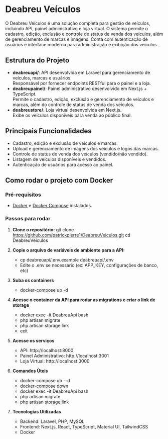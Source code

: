 # Deabreu Veículos

O Deabreu Veículos é uma solução completa para gestão de veículos, incluindo API, painel administrativo e loja virtual. O sistema permite o cadastro, edição, exclusão e controle de status de venda dos veículos, além de gerenciamento de marcas e imagens. Conta com autenticação de usuários e interface moderna para administração e exibição dos veículos.

## Estrutura do Projeto

- **deabreuapi/**: API desenvolvida em Laravel para gerenciamento de veículos, marcas e usuários.  
  Responsável por fornecer endpoints RESTful para o painel e a loja.
- **deabreupainel/**: Painel administrativo desenvolvido em Next.js + TypeScript.  
  Permite o cadastro, edição, exclusão e gerenciamento de veículos e marcas, além do controle de status de venda dos veículos.
- **deabreustore/**: Loja virtual desenvolvida em Next.js.  
  Exibe os veículos disponíveis para venda ao público final.


## Principais Funcionalidades

- Cadastro, edição e exclusão de veículos e marcas.
- Upload e gerenciamento de imagens dos veículos e logos das marcas.
- Controle de status de venda dos veículos (vendido/não vendido).
- Listagem de veículos disponíveis e vendidos.
- Autenticação de usuários para acesso ao painel.

## Como rodar o projeto com Docker

### Pré-requisitos

- [Docker](https://www.docker.com/) e [Docker Compose](https://docs.docker.com/compose/) instalados.

### Passos para rodar

1. **Clone o repositório:**
   git clone https://github.com/patrickpierre1/DeabreuVeiculos.git
   cd DeabreuVeiculos 

2. **Copie o arquivo de variáveis de ambiente para a API:**
   - cp deabreuapi/.env.example deabreuapi/.env
   - Edite o .env se necessário (ex: APP_KEY, configurações de banco, etc)

3. **Suba os containers**
   - docker-compose up -d

4. **Acesse o container da API para rodar as migrations e criar o link de storage**

   - docker exec -it DeabreuApi bash
   - php artisan migrate
   - php artisan storage:link
   - exit

5. **Acesse os serviços**
   - API: http://localhost:8000
   - Painel Administrativo: http://localhost:3001
   - Loja Virtual: http://localhost:3000 


6. **Comandos Úteis**
    - docker-compose up --d
    - docker-compose down
    - docker exec -it DeabreuApi bash
    - php artisan migrate
    - php artisan storage:link


7. **Tecnologias Utilizadas**
   - Backend: Laravel, PHP, MySQL
   -  Frontend: Next.js, React, TypeScript, Material UI, TailwindCSS
   - Docker
